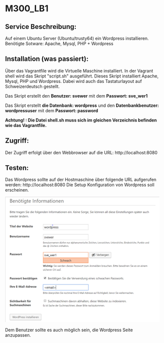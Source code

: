 # M300_LB1

## Service Beschreibung:
Auf einem Ubuntu Server (Ubuntu/trusty64) ein Wordpress installieren.
Benötigte Sotware: Apache, Mysql, PHP + Wordpress

## Installation (was passiert):
Über das Vagrantfile wird die Virtuelle Maschine installiert.
In der Vagrant shell wird das Skript "script.sh" ausgeführt.
Dieses Skript installiert Apache, Mysql, PHP und Wordpress. Dabei wird auch das Tastaturlayout auf Schweizerdeutsch gestellt.

Das Skript erstellt den **Benutzer: svewer** mit dem **Passwort: sve_wer1**

Das Skript erstellt **die Datenbank: wordpress** und den **Datenbankbenutzer: wordpressuser** mit dem **Passwort: password**

**Achtung! : Die Datei shell.sh muss sich im gleichen Verzeichnis befinden wie das Vagrantfile.**

## Zugriff:
Der Zugriff erfolgt über den Webbrowser auf die URL: http://localhost:8080

## Testen:
Das Wordpress sollte auf der Hostmaschine über folgende URL aufgerufen werden: http://localhost:8080
Die Setup Konfiguration von Wordpress soll erscheinen.

![wordpress](https://github.com/xxSvenxx/M300_LB1/blob/master/wordpress.PNG)

Dem Benutzer sollte es auch möglich sein, die Wordpress Seite anzupassen.
